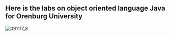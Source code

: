 ## Here is the labs on object oriented language Java for Orenburg University

![091117_8](https://github.com/user-attachments/assets/7089f502-9f94-4ed1-9bc7-161a942dedb9)
